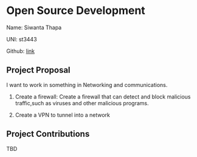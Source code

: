 # Open Source Development

Name: Siwanta Thapa

UNI: st3443

Github: [link](https://github.com/Siwanta)


## Project Proposal

I want to work in something in Networking and communications.

1. Create a firewall: Create a firewall that can detect and block malicious traffic,such as viruses and other malicious programs.

2. Create a VPN to tunnel into a network


## Project Contributions

TBD
